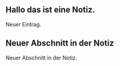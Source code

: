 ## Hallo das ist eine Notiz.
Neuer Eintrag.

## Neuer Abschnitt in der Notiz
Neuer Abschnitt in der Notiz.



